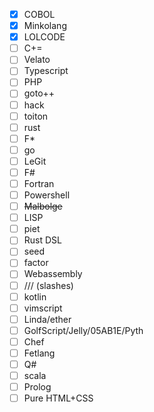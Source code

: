 - [x] COBOL
- [x] Minkolang
- [x] LOLCODE
- [ ] C+=
- [ ] Velato
- [ ] Typescript
- [ ] PHP
- [ ] goto++
- [ ] hack
- [ ] toiton
- [ ] rust
- [ ] F\*
- [ ] go
- [ ] LeGit
- [ ] F#
- [ ] Fortran
- [ ] Powershell
- [ ] ~~Malbolge~~
- [ ] LISP
- [ ] piet
- [ ] Rust DSL
- [ ] seed
- [ ] factor
- [ ] Webassembly
- [ ] /// (slashes)
- [ ] kotlin
- [ ] vimscript
- [ ] Linda/ether
- [ ] GolfScript/Jelly/05AB1E/Pyth
- [ ] Chef
- [ ] Fetlang
- [ ] Q#
- [ ] scala
- [ ] Prolog
- [ ] Pure HTML+CSS
